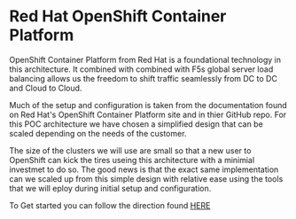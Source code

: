 # Red Hat OpenShift Container Platform

OpenShift Container Platform from Red Hat is a foundational technology in this architecture. It combined with combined with F5s global server load balancing allows us the freedom to shift traffic seamlessly from DC to DC and Cloud to Cloud.

Much of the setup and configuration is taken from the documentation found on Red Hat's OpenShift Container Platform site and in thier GitHub repo. For this POC architecture we have chosen a simplified design that can be scaled depending on the needs of the customer.

The size of the clusters we will use are small so that a new user to OpenShift can kick the tires useing this architecture with a minimial investmet to do so. The good news is that the exact same implementation can we scaled up from this simple design with relative ease using the tools that we will eploy during initial setup and configuration.

To Get started you can follow the direction found [HERE](https://github.com/f5devcentral/f5-bd-mcd/tree/master/OpenShiftContainerPlatform/QuickStart "OpenShift Container Platform - QuickStart")